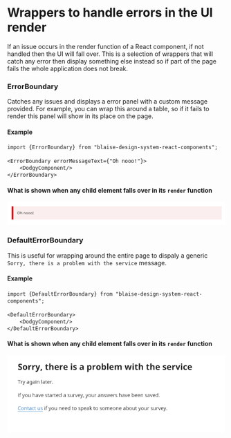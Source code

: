# Wrappers to handle errors in the UI render

If an issue occurs in the render function of a React component, if not handled then the UI will fall over. This is a
selection of wrappers that will catch any error then display something else instead so if part of the page fails the
whole application does not break.

### ErrorBoundary

Catches any issues and displays a error panel with a custom message provided. For example, you can wrap this around a
table, so if it fails to render this panel will show in its place on the page.

#### Example

```.tsx
import {ErrorBoundary} from "blaise-design-system-react-components";

<ErrorBoundary errorMessageText={"Oh nooo!"}>
    <DodgyComponent/>
</ErrorBoundary>
```

#### What is shown when any child element falls over in its `render` function

![img.png](ErrorBoundary.png)

### DefaultErrorBoundary

This is useful for wrapping around the entire page to dispaly a generic `Sorry, there is a problem with the service`
message.

#### Example

```.tsx
import {DefaultErrorBoundary} from "blaise-design-system-react-components";

<DefaultErrorBoundary>
    <DodgyComponent/>
</DefaultErrorBoundary>
```

#### What is shown when any child element falls over in its `render` function

![DefaultErrorBoundary.png](DefaultErrorBoundary.png)